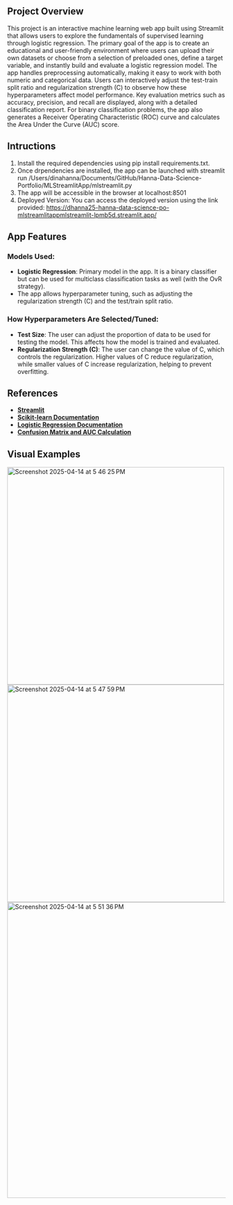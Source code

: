 ## Project Overview
This project is an interactive machine learning web app built using Streamlit that allows users to explore the fundamentals of supervised learning through logistic regression. The primary goal of the app is to create an educational and user-friendly environment where users can upload their own datasets or choose from a selection of preloaded ones, define a target variable, and instantly build and evaluate a logistic regression model. The app handles preprocessing automatically, making it easy to work with both numeric and categorical data. Users can interactively adjust the test-train split ratio and regularization strength (C) to observe how these hyperparameters affect model performance. Key evaluation metrics such as accuracy, precision, and recall are displayed, along with a detailed classification report. For binary classification problems, the app also generates a Receiver Operating Characteristic (ROC) curve and calculates the Area Under the Curve (AUC) score. 

## Intructions
1. Install the required dependencies using pip install requirements.txt. 
2. Once drpendencies are installed, the app can be launched with streamlit run /Users/dinahanna/Documents/GitHub/Hanna-Data-Science-Portfolio/MLStreamlitApp/mlstreamlit.py
3. The app will be accessible in the browser at localhost:8501
4. Deployed Version:  You can access the deployed version using the link provided: https://dhanna25-hanna-data-science-po-mlstreamlitappmlstreamlit-lpmb5d.streamlit.app/

## App Features 

### Models Used: 
- **Logistic Regression**: Primary model in the app. It is a binary classifier but can be used for multiclass classification tasks as well (with the OvR strategy).
- The app allows hyperparameter tuning, such as adjusting the regularization strength (C) and the test/train split ratio.

### How Hyperparameters Are Selected/Tuned:
- **Test Size**: The user can adjust the proportion of data to be used for testing the model. This affects how the model is trained and evaluated.
- **Regularization Strength (C)**: The user can change the value of C, which controls the regularization. Higher values of C reduce regularization, while smaller values of C increase regularization, helping to prevent overfitting.

## References
- **[Streamlit](https://docs.streamlit.io/)**
- **[Scikit-learn Documentation](https://scikit-learn.org/stable/)**
- **[Logistic Regression Documentation](https://scikit-learn.org/stable/modules/generated/sklearn.linear_model.LogisticRegression.html)**
- **[Confusion Matrix and AUC Calculation](https://scikit-learn.org/stable/modules/classes.html#module-sklearn.metrics)**

## Visual Examples
<img width="500" alt="Screenshot 2025-04-14 at 5 46 25 PM" src="https://github.com/user-attachments/assets/ccd764b0-77f4-4981-8277-c5129598b583" />
<img width="500" alt="Screenshot 2025-04-14 at 5 47 59 PM" src="https://github.com/user-attachments/assets/b5952356-0322-4922-bcbb-f0cfb2a45989" />
<img width="680" alt="Screenshot 2025-04-14 at 5 51 36 PM" src="https://github.com/user-attachments/assets/33830bdf-143b-486f-b46e-e22ec5ccc340" />
